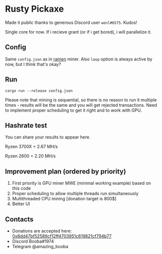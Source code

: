 # Rusty Pickaxe

Made it public thanks to generous Discord user `wenl#6575`. Kudos!

Single core for now. If i recieve grant (or if i get bored), i will parallelize it.

## Config

Same `config.json` as in [ramen](https://github.com/dmptrluke/ramen) miner. 
Also `loop` option is always active by now, but I think that's okay?

## Run

`cargo run --release config.json`

Please note that mining is sequential, so there is no reason to run it multiple times -
results will be the same and you will get rejected transactions. Need to implement proper
scheduling to get it right and to work with GPU.

## Hashrate test

You can share your results to appear here.

Ryzen 3700X = 2.67 MH/s

Ryzen 2600  = 2.20 MH/s

## Improvement plan (ordered by priority)

1. First priority is GPU miner MWE (minimal working example) based on this code
2. Proper scheduling to allow multiple threads run simultaneously
3. Multithreaded CPU mining [donation target is 800$]
4. Better UI
 
## Contacts

- Donations are accepted here: [0x8dd47bf52589cf12ff4703951c619821cf794b77](https://etherscan.io/address/0x8dd47bf52589cf12ff4703951c619821cf794b77)
- Discord Booba#1974
- Telegram @amazing_booba

